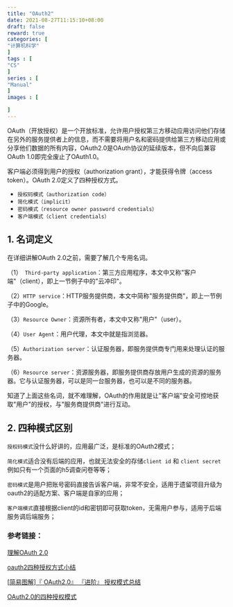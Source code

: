 ```yaml
---
title: "OAuth2"
date: 2021-08-27T11:15:10+08:00
draft: false
reward: true
categories: [
"计算机科学"
]
tags : [
"CS"
]
series : [
"Manual"
]
images : [

]
---
```


[comment]: <> "# OAuth2"

OAuth（开放授权）是一个开放标准，允许用户授权第三方移动应用访问他们存储在另外的服务提供者上的信息，而不需要将用户名和密码提供给第三方移动应用或分享他们数据的所有内容，OAuth2.0是OAuth协议的延续版本，但不向后兼容OAuth 1.0即完全废止了OAuth1.0。

客户端必须得到用户的授权（authorization grant），才能获得令牌（access token）。OAuth 2.0定义了四种授权方式。

- `授权码模式（authorization code）`
- `简化模式（implicit）`
- `密码模式（resource owner password credentials）`
- `客户端模式（client credentials）`

## 1. 名词定义

在详细讲解OAuth 2.0之前，需要了解几个专用名词。

（1）` Third-party application`：第三方应用程序，本文中又称"客户端"（client），即上一节例子中的"云冲印"。

（2）`HTTP service`：HTTP服务提供商，本文中简称"服务提供商"，即上一节例子中的Google。

（3）`Resource Owner`：资源所有者，本文中又称"用户"（user）。

（4）`User Agent`：用户代理，本文中就是指浏览器。

（5）`Authorization server`：认证服务器，即服务提供商专门用来处理认证的服务器。

（6）`Resource server`：资源服务器，即服务提供商存放用户生成的资源的服务器。它与认证服务器，可以是同一台服务器，也可以是不同的服务器。

知道了上面这些名词，就不难理解，OAuth的作用就是让"客户端"安全可控地获取"用户"的授权，与"服务商提供商"进行互动。

## 2. 四种模式区别

`授权码模式`没什么好讲的，应用最广泛，是标准的OAuth2模式；

`简化模式`适合没有后端的应用，也就无法安全的存储`client id` 和 `client secret` 例如只有一个页面的h5调查问卷等等；

`密码模式`是用户把账号密码直接告诉客户端，非常不安全，适用于遗留项目升级为oauth2的适配方案、客户端是自家的应用；

`客户端模式`直接根据client的id和密钥即可获取token，无需用户参与，适用于后端服务调后端服务；

### 参考链接：

[理解OAuth 2.0](https://www.ruanyifeng.com/blog/2014/05/oauth_2_0.html)

[oauth2四种授权方式小结](https://segmentfault.com/a/1190000012332319)

[[简易图解\]『 OAuth2.0』 『进阶』 授权模式总结](https://learnku.com/articles/20082)

[OAuth2.0的四种授权模式](https://www.cnblogs.com/alittlesmile/p/11531577.html)

